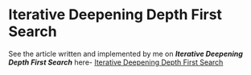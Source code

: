 # Iterative Deepening Depth First Search

See the article written and implemented by me on ***Iterative Deepening Depth First Search*** here- [Iterative Deepening Depth First Search](http://www.geeksforgeeks.org/iterative-deepening-searchids-iterative-deepening-depth-first-searchiddfs/)
